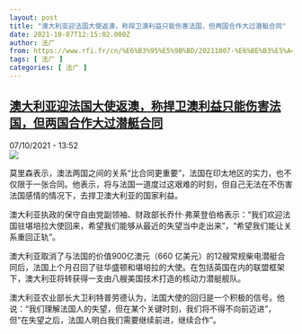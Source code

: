 ```yaml
---
layout: post
title: "澳大利亚迎法国大使返澳，称捍卫澳利益只能伤害法国，但两国合作大过潜艇合同"
date: 2021-10-07T12:15:02.000Z
author: 法广
from: https://www.rfi.fr/cn/%E6%B3%95%E5%9B%BD/20211007-%E6%BE%B3%E5%A4%A7%E5%88%A9%E4%BA%9A%E8%BF%8E%E6%B3%95%E5%9B%BD%E5%A4%A7%E4%BD%BF%E8%BF%94%E6%BE%B3%EF%BC%8C%E7%A7%B0%E6%8D%8D%E5%8D%AB%E6%BE%B3%E5%88%A9%E7%9B%8A%E5%8F%AA%E8%83%BD%E4%BC%A4%E5%AE%B3%E6%B3%95%E5%9B%BD%EF%BC%8C%E4%BD%86%E4%B8%A4%E5%9B%BD%E5%90%88%E4%BD%9C%E5%A4%A7%E8%BF%87%E6%BD%9C%E8%89%87%E5%90%88%E5%90%8C
tags: [ 法广 ]
categories: [ 法广 ]
---
```

<!--1633608902000-->
[澳大利亚迎法国大使返澳，称捍卫澳利益只能伤害法国，但两国合作大过潜艇合同](https://www.rfi.fr/cn/%E6%B3%95%E5%9B%BD/20211007-%E6%BE%B3%E5%A4%A7%E5%88%A9%E4%BA%9A%E8%BF%8E%E6%B3%95%E5%9B%BD%E5%A4%A7%E4%BD%BF%E8%BF%94%E6%BE%B3%EF%BC%8C%E7%A7%B0%E6%8D%8D%E5%8D%AB%E6%BE%B3%E5%88%A9%E7%9B%8A%E5%8F%AA%E8%83%BD%E4%BC%A4%E5%AE%B3%E6%B3%95%E5%9B%BD%EF%BC%8C%E4%BD%86%E4%B8%A4%E5%9B%BD%E5%90%88%E4%BD%9C%E5%A4%A7%E8%BF%87%E6%BD%9C%E8%89%87%E5%90%88%E5%90%8C)
------

<div>
<div>07/10/2021 - 13:52</div><img src="https://s.rfi.fr/media/display/c07a9650-2764-11ec-816d-005056bf30b7/Capture-204.JPG"><div >                    <p>莫里森表示，澳法两国之间的关系“比合同更重要”，法国在印太地区的实力，也不仅限于一张合同。他表示，将与法国一道度过这艰难的时刻，但自己无法在不伤害法国感情的情况下，去捍卫澳大利亚的国家利益。</p><p>澳大利亚执政的保守自由党副领袖、财政部长乔什·弗莱登伯格表示：“我们欢迎法国驻堪培拉大使回来，希望我们能够从最近的失望当中走出来”，“希望我们能让关系重回正轨”。</p><p>澳大利亚取消了与法国的价值900亿澳元（660 亿美元）的12艘常规柴电潜艇合同后，法国上个月召回了驻华盛顿和堪培拉的大使。在包括英国在内的联盟框架下，澳大利亚将转获得一支由八艘美国技术打造的核动力潜艇舰队。</p><p>澳大利亚农业部长大卫利特普劳德认为，法国大使的回归是一个积极的信号。他说：“我们理解法国人的失望，但在某个关键时刻，我们将不得不向前迈进”，但“在失望之后，法国人明白我们需要继续前进，继续合作”。</p>                                            <div data-selfpromo-newsletter>    </div>    <div data-selfpromo-app>    </div>                </div>
</div>
